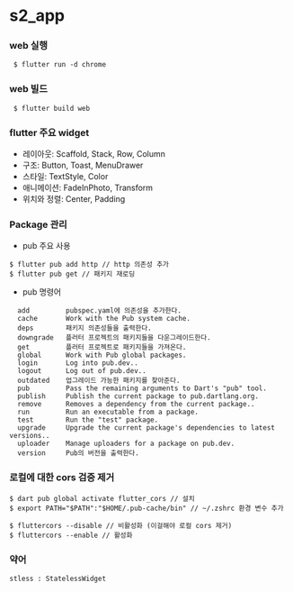 # s2_app

### web 실행 
```
 $ flutter run -d chrome
```

### web 빌드
~~~
 $ flutter build web
~~~
### flutter 주요 widget 
- 레이아웃: Scaffold, Stack, Row, Column
- 구조: Button, Toast, MenuDrawer
- 스타일: TextStyle, Color
- 애니메이션: FadeInPhoto, Transform
- 위치와 정렬: Center, Padding
### Package 관리 
- pub 주요 사용
~~~
$ flutter pub add http // http 의존성 추가 
$ flutter pub get // 패키지 재로딩 
~~~
- pub 명령어 
~~~
  add         pubspec.yaml에 의존성을 추가한다.
  cache       Work with the Pub system cache.
  deps        패키지 의존성들을 출력한다.
  downgrade   플러터 프로젝트의 패키지들을 다운그레이드한다.
  get         플러터 프로젝트로 패키지들을 가져온다.
  global      Work with Pub global packages.
  login       Log into pub.dev..
  logout      Log out of pub.dev..
  outdated    업그레이드 가능한 패키지를 찾아준다.
  pub         Pass the remaining arguments to Dart's "pub" tool.
  publish     Publish the current package to pub.dartlang.org.
  remove      Removes a dependency from the current package..
  run         Run an executable from a package.
  test        Run the "test" package.
  upgrade     Upgrade the current package's dependencies to latest versions..
  uploader    Manage uploaders for a package on pub.dev.
  version     Pub의 버전을 출력한다.
~~~
### 로컬에 대한 cors 검증 제거
~~~
$ dart pub global activate flutter_cors // 설치 
$ export PATH="$PATH":"$HOME/.pub-cache/bin" // ~/.zshrc 환경 변수 추가

$ fluttercors --disable // 비활성화 (이걸해야 로컬 cors 제거)
$ fluttercors --enable // 활성화 
~~~

### 약어
~~~
stless : StatelessWidget
~~~